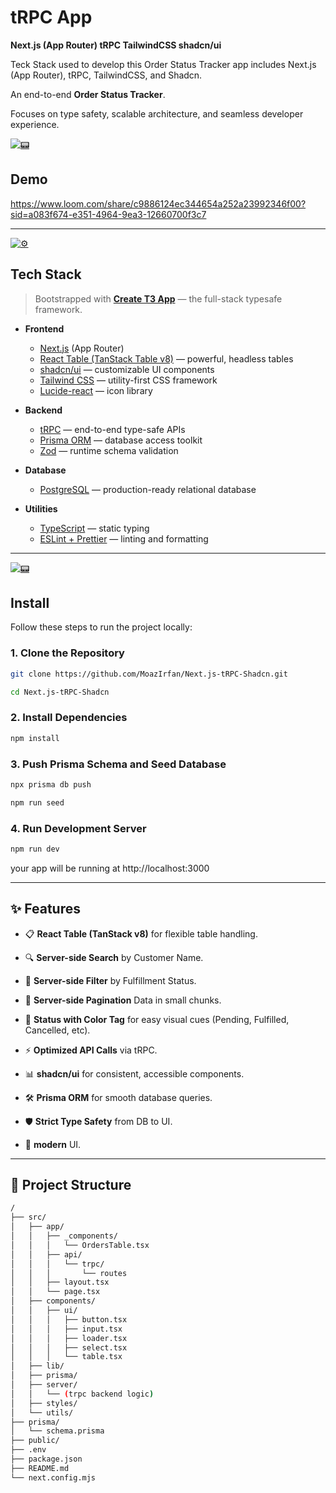 # tRPC App

**Next.js (App Router) tRPC TailwindCSS shadcn/ui**

Teck Stack used to develop this Order Status Tracker app includes Next.js (App Router), tRPC, TailwindCSS, and Shadcn.

An end-to-end **Order Status Tracker**.

Focuses on type safety, scalable architecture, and seamless developer experience.

[![📟](https://raw.githubusercontent.com/MoazIrfan/wc-cli/main/.github/ordertracker.gif)](./../../)

## Demo
https://www.loom.com/share/c9886124ec344654a252a23992346f00?sid=a083f674-e351-4964-9ea3-12660700f3c7

---

[![⚙️](https://github.com/MoazIrfan/wc-cli/raw/main/.github/usage.png)](./../../)
## Tech Stack

> Bootstrapped with [**Create T3 App**](https://create.t3.gg/) — the full-stack typesafe framework.

- **Frontend**
  - [Next.js](https://nextjs.org/) (App Router)
  - [React Table (TanStack Table v8)](https://tanstack.com/table/v8) — powerful, headless tables
  - [shadcn/ui](https://ui.shadcn.dev/) — customizable UI components
  - [Tailwind CSS](https://tailwindcss.com/) — utility-first CSS framework
  - [Lucide-react](https://lucide.dev/) — icon library

- **Backend**
  - [tRPC](https://trpc.io/) — end-to-end type-safe APIs
  - [Prisma ORM](https://www.prisma.io/) — database access toolkit
  - [Zod](https://zod.dev/) — runtime schema validation

- **Database**
  - [PostgreSQL](https://www.postgresql.org/) — production-ready relational database

- **Utilities**
  - [TypeScript](https://www.typescriptlang.org/) — static typing
  - [ESLint + Prettier](https://eslint.org/) — linting and formatting

---

[![📟](https://github.com/MoazIrfan/wc-cli/raw/main/.github/install.png)](./../../)
## Install

Follow these steps to run the project locally:

### 1. Clone the Repository

```bash
git clone https://github.com/MoazIrfan/Next.js-tRPC-Shadcn.git

cd Next.js-tRPC-Shadcn
````

### 2. Install Dependencies

```bash
npm install
````

### 3. Push Prisma Schema and Seed Database

```bash
npx prisma db push

npm run seed
````

### 4. Run Development Server

```bash
npm run dev
````

your app will be running at http://localhost:3000

---


## ✨ Features

- 📋 **React Table (TanStack v8)** for flexible table handling.

- 🔍 **Server-side Search** by Customer Name.

- 🔎 **Server-side Filter** by Fulfillment Status.

- 🔄 **Server-side Pagination** Data in small chunks.

- 🎨 **Status with Color Tag** for easy visual cues (Pending, Fulfilled, Cancelled, etc).

- ⚡ **Optimized API Calls** via tRPC.

- 📊 **shadcn/ui** for consistent, accessible components.

- 🛠️ **Prisma ORM** for smooth database queries.

- 🛡️ **Strict Type Safety** from DB to UI.

- 🚀 **modern** UI.
---


## 🧪 Project Structure

```bash
/
├── src/
│   ├── app/
│   │   ├── _components/
│   │   │   └── OrdersTable.tsx
│   │   ├── api/
│   │   │   └── trpc/
│   │   │       └── routes
│   │   ├── layout.tsx
│   │   └── page.tsx
│   ├── components/
│   │   ├── ui/
│   │   │   ├── button.tsx
│   │   │   ├── input.tsx
│   │   │   ├── loader.tsx
│   │   │   ├── select.tsx
│   │   │   └── table.tsx
│   ├── lib/
│   ├── prisma/
│   ├── server/
│   │   └── (trpc backend logic)
│   ├── styles/
│   └── utils/
├── prisma/
│   └── schema.prisma
├── public/
├── .env
├── package.json
├── README.md
└── next.config.mjs

```